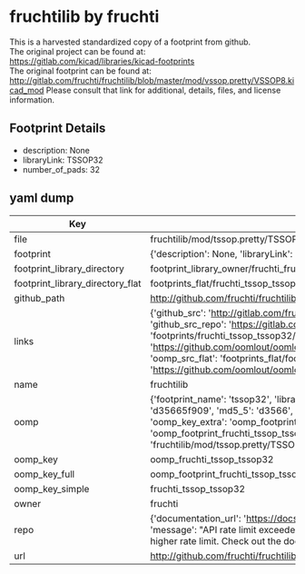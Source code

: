 # fruchtilib by fruchti  
This is a harvested standardized copy of a footprint from github.  
The original project can be found at:  
https://gitlab.com/kicad/libraries/kicad-footprints  
The original footprint can be found at:
http://gitlab.com/fruchti/fruchtilib/blob/master/mod/vssop.pretty/VSSOP8.kicad_mod
Please consult that link for additional, details, files, and license information.  
## Footprint Details
* description: None  
* libraryLink: TSSOP32  
* number_of_pads: 32  
## yaml dump  
| Key | Value |  
| --- | --- |  
| file | fruchtilib/mod/tssop.pretty/TSSOP32.kicad_mod |  
| footprint | {'description': None, 'libraryLink': 'TSSOP32', 'number_of_pads': 32} |  
| footprint_library_directory | footprint_library_owner/fruchti_fruchtilib |  
| footprint_library_directory_flat | footprints_flat/fruchti_tssop_tssop32/working |  
| github_path | http://github.com/fruchti/fruchtilib/blob/master/mod/tssop.pretty/TSSOP32.kicad_mod |  
| links | {'github_src': 'http://gitlab.com/fruchti/fruchtilib/blob/master/mod/vssop.pretty/VSSOP8.kicad_mod', 'github_src_repo': 'https://gitlab.com/kicad/libraries/kicad-footprints', 'oomp_bot': 'footprints/fruchti_tssop_tssop32/working', 'oomp_bot_github': 'https://github.com/oomlout/oomlout_oomp_footprint_bot/tree/main/footprints/fruchti_tssop_tssop32/working', 'oomp_src_flat': 'footprints_flat/footprints_flat/fruchti_tssop_tssop32/working', 'oomp_src_flat_github': 'https://github.com/oomlout/oomlout_oomp_footprint_src/tree/main/footprints_flat/fruchti_tssop_tssop32/working'} |  
| name | fruchtilib |  
| oomp | {'footprint_name': 'tssop32', 'library_name': 'tssop', 'md5': 'd35665f909574a76339f0487777ea6d2', 'md5_10': 'd35665f909', 'md5_5': 'd3566', 'md5_6': 'd35665', 'oomp_key': 'oomp_fruchti_tssop_tssop32', 'oomp_key_extra': 'oomp_footprint_fruchti_tssop_tssop32', 'oomp_key_full': 'oomp_footprint_fruchti_tssop_tssop32_d35665', 'oomp_key_simple': 'fruchti_tssop_tssop32', 'original_filename': 'fruchtilib/mod/tssop.pretty/TSSOP32.kicad_mod', 'owner_name': 'fruchti'} |  
| oomp_key | oomp_fruchti_tssop_tssop32 |  
| oomp_key_full | oomp_footprint_fruchti_tssop_tssop32 |  
| oomp_key_simple | fruchti_tssop_tssop32 |  
| owner | fruchti |  
| repo | {'documentation_url': 'https://docs.github.com/rest/overview/resources-in-the-rest-api#rate-limiting', 'message': "API rate limit exceeded for 84.66.173.59. (But here's the good news: Authenticated requests get a higher rate limit. Check out the documentation for more details.)"} |  
| url | http://github.com/fruchti/fruchtilib |  

